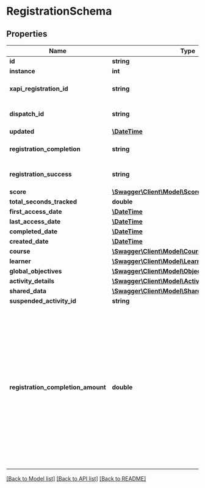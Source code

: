 # RegistrationSchema

## Properties
Name | Type | Description | Notes
------------ | ------------- | ------------- | -------------
**id** | **string** |  | [optional] 
**instance** | **int** |  | [optional] 
**xapi_registration_id** | **string** | xAPI registration id associated with this registration | [optional] 
**dispatch_id** | **string** | Dispatch ID for this registration, if applicable | [optional] 
**updated** | [**\DateTime**](\DateTime.md) |  | [optional] 
**registration_completion** | **string** |  | [optional] [default to 'UNKNOWN']
**registration_success** | **string** |  | [optional] [default to 'UNKNOWN']
**score** | [**\Swagger\Client\Model\ScoreSchema**](ScoreSchema.md) |  | [optional] 
**total_seconds_tracked** | **double** |  | [optional] 
**first_access_date** | [**\DateTime**](\DateTime.md) |  | [optional] 
**last_access_date** | [**\DateTime**](\DateTime.md) |  | [optional] 
**completed_date** | [**\DateTime**](\DateTime.md) |  | [optional] 
**created_date** | [**\DateTime**](\DateTime.md) |  | [optional] 
**course** | [**\Swagger\Client\Model\CourseReferenceSchema**](CourseReferenceSchema.md) |  | [optional] 
**learner** | [**\Swagger\Client\Model\LearnerSchema**](LearnerSchema.md) |  | [optional] 
**global_objectives** | [**\Swagger\Client\Model\ObjectiveSchema[]**](ObjectiveSchema.md) |  | [optional] 
**activity_details** | [**\Swagger\Client\Model\ActivityResultSchema**](ActivityResultSchema.md) |  | [optional] 
**shared_data** | [**\Swagger\Client\Model\SharedDataEntrySchema[]**](SharedDataEntrySchema.md) |  | [optional] 
**suspended_activity_id** | **string** |  | [optional] 
**registration_completion_amount** | **double** | A decimal value between 0 and 1 representing the percentage of this course that the learner has completed so far, if known. Note: for learning standards other than SCORM 2004 4th Edition, this value is based on the percentage of activities completed/passed. This means that single-activity courses in those standards will always return either 0 or 1. | [optional] 

[[Back to Model list]](../README.md#documentation-for-models) [[Back to API list]](../README.md#documentation-for-api-endpoints) [[Back to README]](../README.md)



